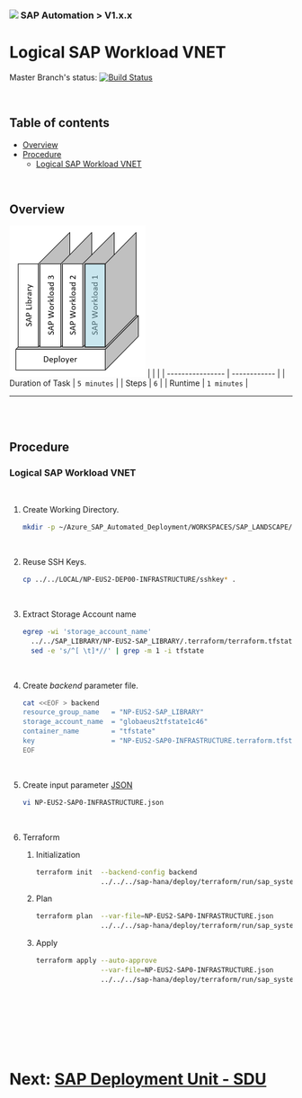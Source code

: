 ### <img src="../../../../documentation/assets/UnicornSAPBlack256x256.png" width="64px"> SAP Automation > V1.x.x <!-- omit in toc -->
# Logical SAP Workload VNET <!-- omit in toc -->

Master Branch's status: [![Build Status](https://dev.azure.com/azuresaphana/Azure-SAP-HANA/_apis/build/status/Azure.sap-hana?branchName=master&api-version=5.1-preview.1)](https://dev.azure.com/azuresaphana/Azure-SAP-HANA/_build/latest?definitionId=6&branchName=master)

<br>

## Table of contents <!-- omit in toc -->

- [Overview](#overview)
- [Procedure](#procedure)
  - [Logical SAP Workload VNET](#logical-sap-workload-vnet)

<br>

## Overview

![Block4](assets/Block4.png)
|                  |              |
| ---------------- | ------------ |
| Duration of Task | `5 minutes`  |
| Steps            | `6`          |
| Runtime          | `1 minutes`  |

---

<br/><br/>

## Procedure

### Logical SAP Workload VNET

<br/>

1. Create Working Directory.
    ```bash
    mkdir -p ~/Azure_SAP_Automated_Deployment/WORKSPACES/SAP_LANDSCAPE/NP-EUS2-SAP0-INFRASTRUCTURE; cd $_
    ```

<br>

2. Reuse SSH Keys.
    ```bash
    cp ../../LOCAL/NP-EUS2-DEP00-INFRASTRUCTURE/sshkey* .
    ```

<br>

3. Extract Storage Account name
   ```bash
   egrep -wi 'storage_account_name'                                                    \
     ../../SAP_LIBRARY/NP-EUS2-SAP_LIBRARY/.terraform/terraform.tfstate |              \
     sed -e 's/^[ \t]*//' | grep -m 1 -i tfstate
   ```

<br>

4. Create *backend* parameter file.
    ```bash
    cat <<EOF > backend
    resource_group_name   = "NP-EUS2-SAP_LIBRARY"
    storage_account_name  = "globaeus2tfstate1c46"
    container_name        = "tfstate"
    key                   = "NP-EUS2-SAP0-INFRASTRUCTURE.terraform.tfstate"
    EOF
    ```

<br>

5. Create input parameter [JSON](templates/NP-EUS2-SAP0-INFRASTRUCTURE.json)
    ```bash
    vi NP-EUS2-SAP0-INFRASTRUCTURE.json
    ```

<br>

6. Terraform
    1. Initialization
       ```bash
       terraform init  --backend-config backend                                        \
                       ../../../sap-hana/deploy/terraform/run/sap_system/
       ```

    2. Plan
       ```bash
       terraform plan  --var-file=NP-EUS2-SAP0-INFRASTRUCTURE.json                     \
                       ../../../sap-hana/deploy/terraform/run/sap_system/
       ```

    3. Apply
       <br/>
       ```bash
       terraform apply --auto-approve                                                  \
                       --var-file=NP-EUS2-SAP0-INFRASTRUCTURE.json                     \
                       ../../../sap-hana/deploy/terraform/run/sap_system/
       ```

<br/>


<br/><br/><br/><br/>

# Next: [SAP Deployment Unit - SDU](05-sdu.md) <!-- omit in toc -->
